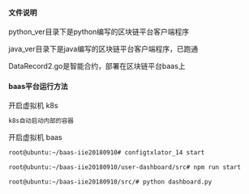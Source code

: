 #### 文件说明

python_ver目录下是python编写的区块链平台客户端程序

java_ver目录下是java编写的区块链平台客户端程序，已跑通

DataRecord2.go是智能合约，部署在区块链平台baas上

#### baas平台运行方法

开启虚拟机 k8s

```sh
k8s自动启动内部的容器
```



开启虚拟机 baas

```sh
root@ubuntu:~/baas-iie20180910# configtxlator_14 start

root@ubuntu:~/baas-iie20180910/user-dashboard/src# npm run start

root@ubuntu:~/baas-iie20180910/src/# python dashboard.py 
```

